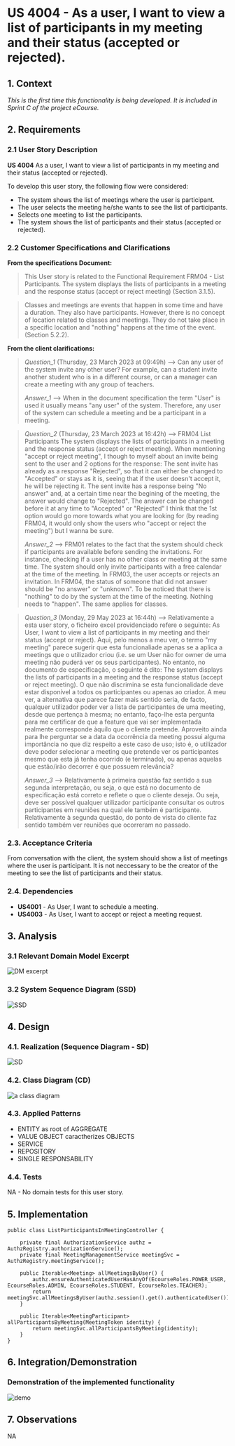 # US 4004 - As a user, I want to view a list of participants in my meeting and their status (accepted or rejected).

## 1. Context

*This is the first time this functionality is being developed. It is included in Sprint C of the project eCourse.*

## 2. Requirements

### 2.1 User Story Description

**US 4004** As a user, I want to view a list of participants in my meeting and their status (accepted or rejected).

To develop this user story, the following flow were considered:
- The system shows the list of meetings where the user is participant.
- The user selects the meeting he/she wants to see the list of participants.
- Selects one meeting to list the participants.
- The system shows the list of participants and their status (accepted or rejected).

### 2.2 Customer Specifications and Clarifications ###

**From the specifications Document:**

>This User story is related to the Functional Requirement FRM04 - List Participants. The system displays the lists of 
participants in a meeting and the response status (accept or reject meeting) (Section 3.1.5).

> Classes and meetings are events that happen in some time and have a duration. They also have
participants. However, there is no concept of location related to classes and meetings. They do
not take place in a specific location and "nothing" happens at the time of the event.
(Section 5.2.2).


**From the client clarifications:**

> *Question_1* (Thursday, 23 March 2023 at 09:49h) --> Can any user of the system invite any other user? For example, can a student invite another student who is in a different course, or can a manager can create a meeting with any group of teachers.
>
> *Answer_1* --> When in the document specification the term "User" is used it usually means "any user" of the system. Therefore, any user of the system can schedule a meeting and be a participant in a meeting.


> *Question_2* (Thursday, 23 March 2023 at 16:42h) --> FRM04 List Participants The system displays the lists of participants in a meeting and the response status (accept or reject meeting).
When mentioning "accept or reject meeting", I though to myself about an invite being sent to the user and 2 options for the response:
The sent invite has already as a response "Rejected", so that it can either be changed to "Accepted" or stays as it is, seeing that if the user doesn't accept it, he will be rejecting it.
The sent invite has a response being  "No answer" and, at a certain time near the begining of the meeting, the answer would change to "Rejected". The answer can be changed before it at any time to "Accepted" or "Rejected"
I think that the 1st option would go more towards what you are looking for (by reading FRM04, it would only show the users who "accept or reject the meeting") but I wanna be sure.
>
> *Answer_2* --> FRM01 relates to the fact that the system should check if participants are available before sending the invitations. For instance, checking if a user has no other class or meeting at the same time. The system should only invite participants with a free calendar at the time of the meeting.
In FRM03, the user accepts or rejects an invitation.
In FRM04, the status of someone that did not answer should be "no answer" or "unknown".
To be noticed that there is "nothing" to do by the system at the time of the meeting. Nothing needs to "happen". The same applies for classes.

> *Question_3* (Monday, 29 May 2023 at 16:44h) --> Relativamente a esta user story, o ficheiro excel providenciado refere o seguinte:
As User, I want to view a list of participants in my meeting and their status (accept or reject).
Aqui, pelo menos a meu ver, o termo "my meeting" parece sugerir que esta funcionaliade apenas se a aplica a meetings que o utilizador criou (i.e. se um User não for owner de uma meeting não puderá ver os seus participantes).
No entanto, no documento de especificação, o seguinte é dito:
The system displays the lists of participants in a meeting and the response status (accept or reject meeting).
O que não discrimina se esta funcionalidade deve estar disponível a todos os participantes ou apenas ao criador.
A meu ver, a alternativa que parece fazer mais sentido seria, de facto, qualquer utilizador poder ver a lista de participantes de uma meeting, desde que pertença à mesma; no entanto, faço-lhe esta pergunta para me certificar de que a feature que vai ser implementada realmente corresponde àquilo que o cliente pretende.
Aproveito ainda para lhe perguntar se a data da ocorrência da meeting possui alguma importância no que diz respeito a este caso de uso; isto é, o utilizador deve poder selecionar a meeting que pretende ver os participantes mesmo que esta já tenha ocorrido (e terminado), ou apenas aquelas que estão/irão decorrer é que possuem relevância?
>
> *Answer_3* --> Relativamente à primeira questão faz sentido a sua segunda interpretação, ou seja, o que está no documento de especificação está correto e reflete o que o cliente deseja. Ou seja, deve ser possível qualquer utilizador participante consultar os outros participantes em reuniões na qual ele também é participante.
Relativamente à segunda questão, do ponto de vista do cliente faz sentido também ver reuniões que ocorreram no passado.

### 2.3. Acceptance Criteria ###
From conversation with the client, the system should show a list of meetings where the user is participant.
It is not neccessary to be the creator of the meeting to see the list of participants and their status.

### 2.4. Dependencies ###

* **US4001** - As User, I want to schedule a meeting.
* **US4003** - As User, I want to accept or reject a meeting request.

## 3. Analysis

### 3.1 Relevant Domain Model Excerpt

![DM excerpt](us4004_DM.svg "A Domain Model Excerpt")

### 3.2 System Sequence Diagram (SSD)

![SSD](us4004_SSD.svg "A System Sequence Diagram")

## 4. Design

### 4.1. Realization (Sequence Diagram - SD)

![SD](us4004_SD.svg "A Sequence Diagram")

### 4.2. Class Diagram (CD)

![a class diagram](us4004_CD.svg "A Class Diagram")

### 4.3. Applied Patterns

* ENTITY as root of AGGREGATE
* VALUE OBJECT caractherizes OBJECTS
* SERVICE
* REPOSITORY
* SINGLE RESPONSABILITY

### 4.4. Tests

NA - No domain tests for this user story.

## 5. Implementation

```
public class ListParticipantsInMeetingController {

    private final AuthorizationService authz = AuthzRegistry.authorizationService();
    private final MeetingManagementService meetingSvc = AuthzRegistry.meetingService();

    public Iterable<Meeting> allMeetingsByUser() {
        authz.ensureAuthenticatedUserHasAnyOf(EcourseRoles.POWER_USER, EcourseRoles.ADMIN, EcourseRoles.STUDENT, EcourseRoles.TEACHER);
        return meetingSvc.allMeetingsByUser(authz.session().get().authenticatedUser());
    }

    public Iterable<MeetingParticipant> allParticipantsByMeeting(MeetingToken identity) {
        return meetingSvc.allParticipantsByMeeting(identity);
    }
}
````


## 6. Integration/Demonstration

### Demonstration of the implemented functionality
![demo](us4004_demo.png "Demonstration")

## 7. Observations
NA
